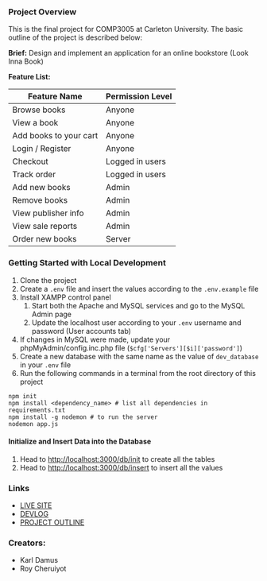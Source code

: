 ### Project Overview
This is the final project for COMP3005 at Carleton University. The basic outline of the project is described below:

**Brief:** Design and implement an application for an online bookstore (Look Inna Book)

**Feature List:**

| Feature Name           | Permission Level |
|------------------------|------------------|
| Browse books           | Anyone           |
| View a book            | Anyone           |
| Add books to your cart | Anyone           |
| Login / Register       | Anyone           |
| Checkout               | Logged in users  |
| Track order            | Logged in users  |
| Add new books          | Admin            |
| Remove books           | Admin            |
| View publisher info    | Admin            |
| View sale reports      | Admin            |
| Order new books        | Server           |

### Getting Started with Local Development

1. Clone the project
2. Create a `.env` file and insert the values according to the `.env.example` file
3. Install XAMPP control panel
   1. Start both the Apache and MySQL services and go to the MySQL Admin page
   2. Update the localhost user according to your `.env` username and password (User accounts tab)
4. If changes in MySQL were made, update your phpMyAdmin/config.inc.php file (`$cfg['Servers'][$i]['password']`)
5. Create a new database with the same name as the value of `dev_database` in your `.env` file
6. Run the following commands in a terminal from the root directory of this project

```shell
npm init
npm install <dependency_name> # list all dependencies in requirements.txt
npm install -g nodemon # to run the server
nodemon app.js
```

#### Initialize and Insert Data into the Database

1. Head to [http://localhost:3000/db/init](http://localhost:3000/db/init) to create all the tables
2. Head to [http://localhost:3000/db/insert](http://localhost:3000/db/insert) to insert all the values


### Links
- [LIVE SITE](http://comp3005.karldamus.com)
- [DEVLOG](https://github.com/karldamus/COMP3005-Project/blob/main/DEVLOG.md)
- [PROJECT OUTLINE](https://github.com/karldamus/COMP3005-Project/blob/main/docs/projectoutline.md)

### Creators:
- Karl Damus
- Roy Cheruiyot